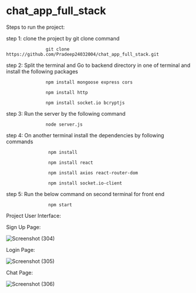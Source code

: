 # chat_app_full_stack

Steps to run the project:

step 1: clone the project by git clone command

                   git clone https://github.com/Pradeep24032004/chat_app_full_stack.git

step 2: Split the terminal and Go to backend directory in one of terminal  and install the following packages

                   npm install mongoose express cors 

                   npm install http

                   npm install socket.io bcryptjs

step 3: Run the server by the following command

                   node server.js

step 4: On another terminal install the dependencies by following commands

                    npm install

                    npm install react 

                    npm install axios react-router-dom

                    npm install socket.io-client

step 5: Run the below command on second terminal for front end

                    npm start


Project User Interface:

Sign Up Page:

![Screenshot (304)](https://github.com/Pradeep24032004/chat_app_full_stack/assets/118010705/b08beef9-488c-4fda-91b7-0cd34cae8fe3)

Login Page:

![Screenshot (305)](https://github.com/Pradeep24032004/chat_app_full_stack/assets/118010705/4b47e4a6-fe89-4e2e-8156-0cf89996c18e)

Chat Page:

![Screenshot (306)](https://github.com/Pradeep24032004/chat_app_full_stack/assets/118010705/be89cdfc-0989-4630-ac80-188ebdd9da6f)
